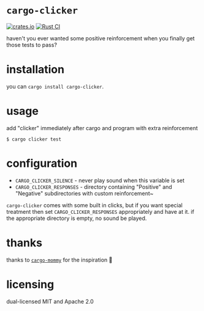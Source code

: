 # `cargo-clicker`

[![crates.io](https://img.shields.io/crates/v/cargo-clicker.svg)](https://crates.io/crates/cargo-clicker)
[![Rust CI](https://github.com/biteablepet/cargo-clicker/workflows/Rust/badge.svg?branch=main)](https://github.com/biteablepet/cargo-clicker/actions/workflows/ci.yml)

haven't you ever wanted some positive reinforcement when you finally get those tests to pass?

# installation

you can `cargo install cargo-clicker`.

# usage

add "clicker" immediately after cargo and program with extra reinforcement

```
$ cargo clicker test
```

# configuration

* `CARGO_CLICKER_SILENCE` - never play sound when this variable is set
* `CARGO_CLICKER_RESPONSES` - directory containing "Positive" and "Negative" subdirectories with custom reinforcement~

`cargo-clicker` comes with some built in clicks, but if you want special treatment then set `CARGO_CLICKER_RESPONSES`
appropriately and have at it. if the appropriate directory is empty, no sound be played.

# thanks

thanks to [`cargo-mommy`](https://crates.io/crates/cargo-mommy) for the inspiration 🥺

# licensing

dual-licensed MIT and Apache 2.0
